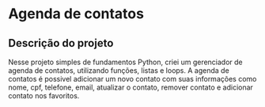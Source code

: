 <h1>Agenda de contatos</h1>

<h2>Descrição do projeto</h2>
Nesse projeto simples de fundamentos Python, criei um gerenciador de agenda de contatos, utilizando funções, listas e loops.
A agenda de contatos é possivel adicionar um novo contato com suas informações como nome, cpf, telefone, email, atualizar o contato, remover contato e adicionar contato nos favoritos.


